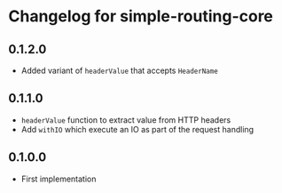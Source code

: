 # Changelog for simple-routing-core

## 0.1.2.0

* Added variant of `headerValue` that accepts `HeaderName`

## 0.1.1.0

* `headerValue` function to extract value from HTTP headers
*  Add `withIO` which execute an IO as part of the request handling

## 0.1.0.0

* First implementation